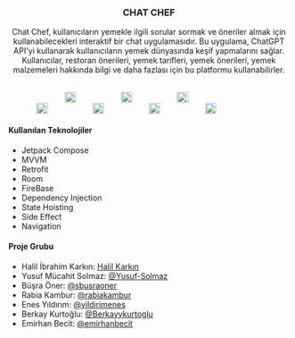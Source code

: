   <h3 align="center">CHAT CHEF</h3>
</p>
<p align="center">
  Chat Chef, kullanıcıların yemekle ilgili sorular sormak ve öneriler almak için kullanabilecekleri interaktif bir chat uygulamasıdır. Bu uygulama, ChatGPT API'yi kullanarak kullanıcıların yemek dünyasında keşif yapmalarını sağlar. Kullanıcılar, restoran önerileri, yemek tarifleri, yemek önerileri, yemek malzemeleri hakkında bilgi ve daha fazlası için bu platformu kullanabilirler.
    <br />
</p>
<br />

<div style="display: flex; justify-content: center;">
    <img src="https://raw.githubusercontent.com/halilkrkn/Papara-Group-Project/main/images/4.png" width="20%">
    <img src="https://raw.githubusercontent.com/halilkrkn/Papara-Group-Project/main/images/5.png" width="20%">
    <img src="https://raw.githubusercontent.com/halilkrkn/Papara-Group-Project/main/images/6.png" width="20%">
</div>

<div style="display: flex; justify-content: center;">
    <img src="https://raw.githubusercontent.com/halilkrkn/Papara-Group-Project/main/images/7.png" width="20%">
    <img src="https://raw.githubusercontent.com/halilkrkn/Papara-Group-Project/main/images/1.png" width="20%">
    <img src="https://raw.githubusercontent.com/halilkrkn/Papara-Group-Project/main/images/2.png" width="20%">
    <img src="https://raw.githubusercontent.com/halilkrkn/Papara-Group-Project/main/images/3.png" width="20%">
</div>

#### Kullanılan Teknolojiler
- Jetpack Compose
- MVVM
- Retrofit
- Room
- FireBase
- Dependency Injection
- State Hoisting
- Side Effect
- Navigation
#### Proje Grubu
- Halil İbrahim Karkın: [Halil Karkın](https://github.com/halilkrkn)
- Yusuf Mücahit Solmaz: [@Yusuf-Solmaz](https://github.com/Yusuf-Solmaz)
- Büşra Öner: [@sbusraoner](https://github.com/sbusraoner)
- Rabia Kambur: [@rabiakambur](https://github.com/rabiakambur)
- Enes Yıldırım: [@yildirimenes](https://github.com/yildirimenes)
- Berkay Kurtoğlu: [@Berkayykurtoglu](https://github.com/BerkayyKurtoglu)
- Emirhan Becit: [@emirhanbecit](https://github.com/emirhanbecit?tab=followers)
